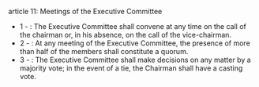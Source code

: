 article 11: Meetings of the Executive Committee

<ul>
			<li>1 - : The Executive Committee shall convene at any time on the call of the chairman or, in his absence, on the call of the vice-chairman.<ul>
			</ul></li>			<li>2 - : At any meeting of the Executive Committee, the presence of more than half of the members shall constitute a quorum.<ul>
			</ul></li>			<li>3 - : The Executive Committee shall make decisions on any matter by a majority vote; in the event of a tie, the Chairman shall have a casting vote.<ul>
			</ul></li></ul>